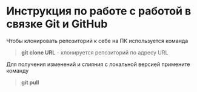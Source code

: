 # Инструкция по работе с работой в связке Git и GitHub

Чтобы клонировать репозиторий к себе на ПК используется команда
> **git clone URL** - клонируется репозиторий по адресу URL

Для получения изменений и слияния с локальной версией примените команду 
> **git pull**

